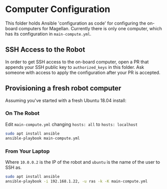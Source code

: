 # Computer Configuration

This folder holds Ansible 'configuration as code' for configuring the on-board computers for Magellan. Currently there is only one computer, which has its configuration in `main-compute.yml`.

## SSH Access to the Robot

In order to get SSH access to the on-board computer, open a PR that appends your SSH public key to `authorized_keys` in this folder. Ask someone with access to apply the configuration after your PR is accepted.

## Provisioning a fresh robot computer

Assuming you've started with a fresh Ubuntu 18.04 install:

### On The Robot

Edit `main-compute.yml` changing `hosts: all` to `hosts: localhost`
```bash
sudo apt install ansible
ansible-playbook main-compute.yml
```

### From Your Laptop
Where `10.0.0.2` is the IP of the robot and `ubuntu` is the name of the user to SSH as.

```bash
sudo apt install ansible
ansible-playbook -i 192.168.1.22, -u ras -k -K main-compute.yml
```
